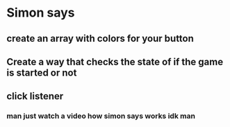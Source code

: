 # Simon says


## create an array with colors for your button

## Create a way that checks the state of if the game is started or not

## click listener 

### man just watch a video how simon says works idk man 
